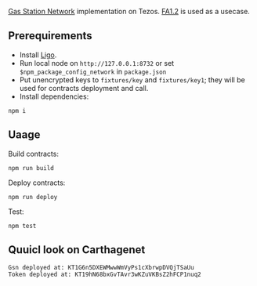 [Gas Station Network](https://docs.opengsn.org/learn/index.html) implementation on Tezos.
[FA1.2](https://gitlab.com/tzip/tzip/-/blob/master/proposals/tzip-7/tzip-7.md) is used as a usecase.

## Prerequirements

- Install [Ligo](https://ligolang.org/docs/intro/installation).
- Run local node on `http://127.0.0.1:8732` or set `$npm_package_config_network` in `package.json`
- Put unencrypted keys to `fixtures/key` and `fixtures/key1`; they will be used for contracts deployment and call.
- Install dependencies:

```
npm i
```

## Uaage

Build contracts:

```
npm run build
```

Deploy contracts:

```
npm run deploy
```

Test:

```
npm test
```

## Quuicl look on Carthagenet

```
Gsn deployed at: KT1G6n5DXEWMwwWmVyPs1cXbrwpDVQjTSaUu
Token deployed at: KT19hN68bxGvTAvr3wKZuVKBsZ2hFCP1nuq2
```
